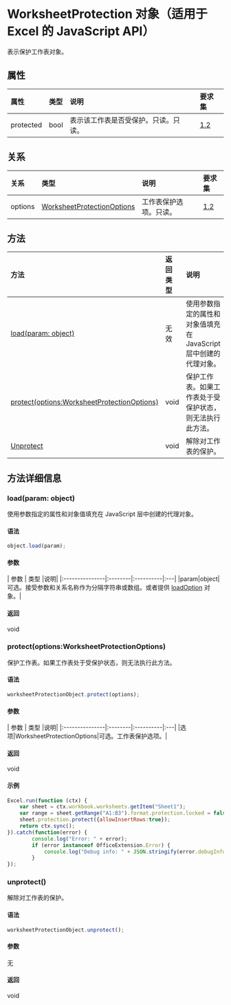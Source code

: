 # <a name="worksheetprotection-object-javascript-api-for-excel"></a>WorksheetProtection 对象（适用于 Excel 的 JavaScript API）

表示保护工作表对象。

## <a name="properties"></a>属性

| 属性     | 类型   |说明| 要求集|
|:---------------|:--------|:----------|:----|
|protected|bool|表示该工作表是否受保护。只读。只读。|[1.2](../requirement-sets/excel-api-requirement-sets.md)|

## <a name="relationships"></a>关系
| 关系 | 类型   |说明| 要求集|
|:---------------|:--------|:----------|:----|
|options|[WorksheetProtectionOptions](worksheetprotectionoptions.md)|工作表保护选项。只读。|[1.2](../requirement-sets/excel-api-requirement-sets.md)|

## <a name="methods"></a>方法

| 方法           | 返回类型    |说明| 要求集|
|:---------------|:--------|:----------|:----|
|[load(param: object)](#loadparam-object)|无效|使用参数指定的属性和对象值填充在 JavaScript 层中创建的代理对象。|[1.1](../requirement-sets/excel-api-requirement-sets.md)|
|[protect(options:WorksheetProtectionOptions)](#protectoptions-worksheetprotectionoptions)|void|保护工作表。如果工作表处于受保护状态，则无法执行此方法。|[1.2](../requirement-sets/excel-api-requirement-sets.md)|
|[Unprotect](#unprotect)|void|解除对工作表的保护。|[1.2](../requirement-sets/excel-api-requirement-sets.md)|

## <a name="method-details"></a>方法详细信息


### <a name="loadparam-object"></a>load(param: object)
使用参数指定的属性和对象值填充在 JavaScript 层中创建的代理对象。

#### <a name="syntax"></a>语法
```js
object.load(param);
```

#### <a name="parameters"></a>参数
| 参数    | 类型   |说明|
|:---------------|:--------|:----------|:---|
|param|object|可选。接受参数和关系名称作为分隔字符串或数组。或者提供 [loadOption](loadoption.md) 对象。|

#### <a name="returns"></a>返回
void

### <a name="protectoptions-worksheetprotectionoptions"></a>protect(options:WorksheetProtectionOptions)
保护工作表。如果工作表处于受保护状态，则无法执行此方法。

#### <a name="syntax"></a>语法
```js
worksheetProtectionObject.protect(options);
```

#### <a name="parameters"></a>参数
| 参数    | 类型   |说明|
|:---------------|:--------|:----------|:---|
|选项|WorksheetProtectionOptions|可选。工作表保护选项。|

#### <a name="returns"></a>返回
void

#### <a name="examples"></a>示例
```js
Excel.run(function (ctx) { 
    var sheet = ctx.workbook.worksheets.getItem("Sheet1");
    var range = sheet.getRange("A1:B3").format.protection.locked = false;
    sheet.protection.protect({allowInsertRows:true});
    return ctx.sync(); 
}).catch(function(error) {
        console.log("Error: " + error);
        if (error instanceof OfficeExtension.Error) {
            console.log("Debug info: " + JSON.stringify(error.debugInfo));
        }
});

```
### <a name="unprotect"></a>unprotect()
解除对工作表的保护。

#### <a name="syntax"></a>语法
```js
worksheetProtectionObject.unprotect();
```

#### <a name="parameters"></a>参数
无

#### <a name="returns"></a>返回
void
